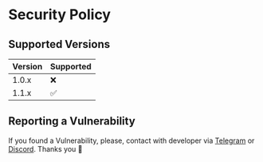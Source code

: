 # Security Policy

## Supported Versions

| Version | Supported          |
| ------- | ------------------ |
| 1.0.x   | :x:                |
| 1.1.x   | :white_check_mark: |


## Reporting a Vulnerability

If you found a Vulnerability, please, contact with developer via [Telegram](https://t.me/sheplover) or [Discord](https://discord.com/users/1252700577339674698). Thanks you 💝
